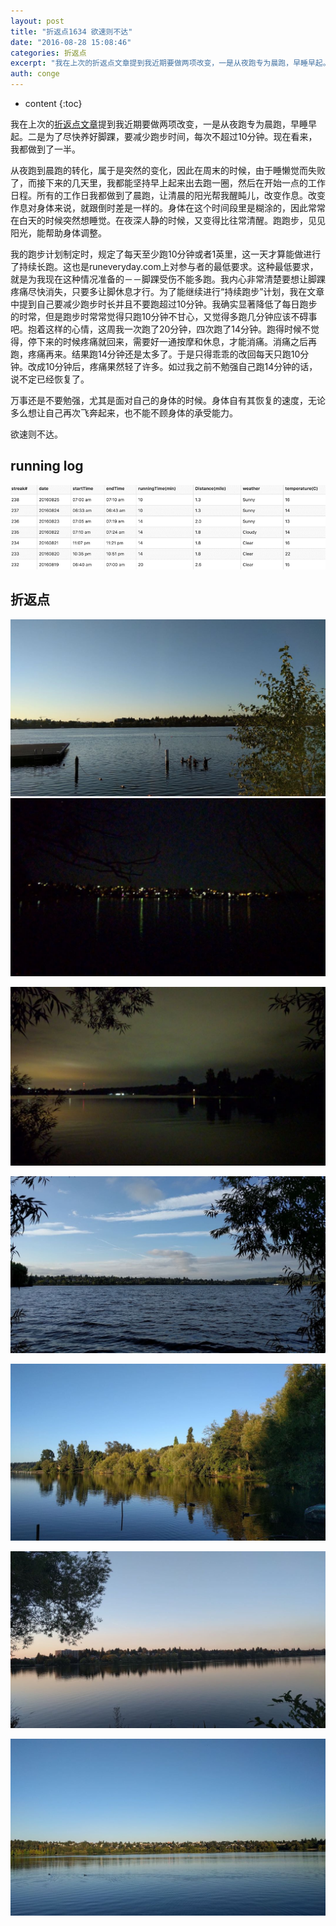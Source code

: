 ```yaml
---
layout: post
title: "折返点1634 欲速则不达"
date: "2016-08-28 15:08:46"
categories: 折返点
excerpt: "我在上次的折返点文章提到我近期要做两项改变，一是从夜跑专为晨跑，早睡早起。二是为了尽快养好脚踝，要减少跑步时间，每次不超过10分钟。现在看来，我..."
auth: conge
---
```

* content
{:toc}

我在上次的[折返点文章](http://www.jianshu.com/p/cd3c2b5f5214)提到我近期要做两项改变，一是从夜跑专为晨跑，早睡早起。二是为了尽快养好脚踝，要减少跑步时间，每次不超过10分钟。现在看来，我都做到了一半。

从夜跑到晨跑的转化，属于是突然的变化，因此在周末的时候，由于睡懒觉而失败了，而接下来的几天里，我都能坚持早上起来出去跑一圈，然后在开始一点的工作日程。所有的工作日我都做到了晨跑，让清晨的阳光帮我醒盹儿，改变作息。改变作息对身体来说，就跟倒时差是一样的。身体在这个时间段里是糊涂的，因此常常在白天的时候突然想睡觉。在夜深人静的时候，又变得比往常清醒。跑跑步，见见阳光，能帮助身体调整。

我的跑步计划制定时，规定了每天至少跑10分钟或者1英里，这一天才算能做进行了持续长跑。这也是runeveryday.com上对参与者的最低要求。这种最低要求，就是为我现在这种情况准备的－－脚踝受伤不能多跑。我内心非常清楚要想让脚踝疼痛尽快消失，只要多让脚休息才行。为了能继续进行“持续跑步”计划，我在文章中提到自己要减少跑步时长并且不要跑超过10分钟。我确实显著降低了每日跑步的时常，但是跑步时常常觉得只跑10分钟不甘心，又觉得多跑几分钟应该不碍事吧。抱着这样的心情，这周我一次跑了20分钟，四次跑了14分钟。跑得时候不觉得，停下来的时候疼痛就回来，需要好一通按摩和休息，才能消痛。消痛之后再跑，疼痛再来。结果跑14分钟还是太多了。于是只得乖乖的改回每天只跑10分钟。改成10分钟后，疼痛果然轻了许多。如过我之前不勉强自己跑14分钟的话，说不定已经恢复了。

万事还是不要勉强，尤其是面对自己的身体的时候。身体自有其恢复的速度，无论多么想让自己再次飞奔起来，也不能不顾身体的承受能力。

欲速则不达。

## running log

![Paste_Image.png](/assets/images/折返点/118382-50ea4734c2d89cfe.png)

## 折返点

![20160819.jpg](/assets/images/折返点/118382-c1cd7e196f6aa0e1.jpg)
![20160820.jpg](/assets/images/折返点/118382-3cb51f8e5ee334dc.jpg)

![20160821.jpg](/assets/images/折返点/118382-08d105e41cd2b4bd.jpg)

![20160822.jpg](/assets/images/折返点/118382-e7bdd97233f60852.jpg)

![20160823.jpg](/assets/images/折返点/118382-f28452eae9491c21.jpg)

![20160824.jpg](/assets/images/折返点/118382-0e5fdefa787f0c34.jpg)

![20160825.jpg](/assets/images/折返点/118382-a77d26068920e8c0.jpg)
